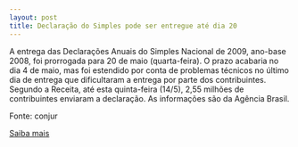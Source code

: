 ```yaml
---
layout: post
title: Declaração do Simples pode ser entregue até dia 20
---
```

<p>A entrega das Declarações Anuais do Simples Nacional de 2009, ano-base 2008, foi prorrogada para 20 de maio (quarta-feira). O prazo acabaria no dia 4 de maio, mas foi estendido por conta de problemas técnicos no último dia de entrega que dificultaram a entrega por parte dos contribuintes. Segundo a Receita, até esta quinta-feira (14/5), 2,55 milhões de contribuintes enviaram a declaração. As informações são da Agência Brasil.</p><p>Fonte: conjur</p><p><a href="http://www.conjur.com.br/2009-mai-16/prazo-entrega-declaracao-simples-prorrogado-20-maio" target="_blank">Saiba mais </a></p>
